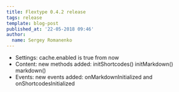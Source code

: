 ```yaml
---
title: Flextype 0.4.2 release
tags: release
template: blog-post
published_at: '22-05-2018 09:46'
author:
  name: Sergey Romanenko
---
```


* Settings: cache.enabled is true from now
* Content: new methods added: initShortcodes() initMarkdown() markdown()
* Events: new events added: onMarkdownInitialized and onShortcodesInitialized
